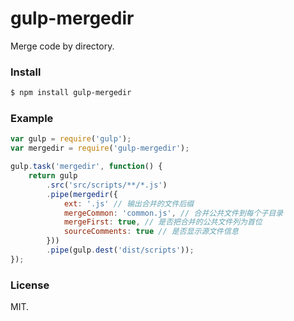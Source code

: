 # gulp-mergedir

Merge code by directory.


### Install

``` bash
$ npm install gulp-mergedir
```

### Example

``` js
var gulp = require('gulp');
var mergedir = require('gulp-mergedir');

gulp.task('mergedir', function() {
	return gulp
		.src('src/scripts/**/*.js')
		.pipe(mergedir({
			ext: '.js' // 输出合并的文件后缀
			mergeCommon: 'common.js', // 合并公共文件到每个子目录
			mergeFirst: true, // 是否把合并的公共文件列为首位
			sourceComments: true // 是否显示源文件信息
		}))
		.pipe(gulp.dest('dist/scripts'));
});
```

### License

MIT.
